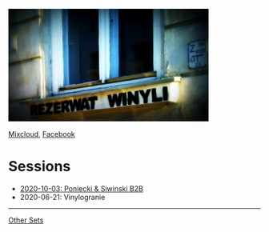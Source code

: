 ![Project 1000 Plus](https://github.com/hopbit/sets/raw/master/README.jpg)

[Mixcloud](https://www.mixcloud.com/project1000plus/), [Facebook](https://www.facebook.com/project1000plus)

# Sessions

* [2020-10-03: Poniecki & Siwinski B2B](./2020-10-03.md)
* 2020-06-21: Vinylogranie

----

[Other Sets](https://hopbit.github.io/sets/)
